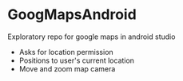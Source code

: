 # GoogMapsAndroid
Exploratory repo for google maps in android studio
- Asks for location permission
- Positions to user's current location
- Move and zoom map camera
